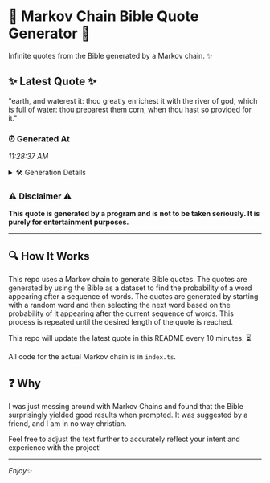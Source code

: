 # 📖 Markov Chain Bible Quote Generator 📖

Infinite quotes from the Bible generated by a Markov chain. ✨

## ✨ Latest Quote ✨
"earth, and waterest it: thou greatly enrichest it with the river of god, which is full of water: thou preparest them corn, when thou hast so provided for it."

### ⏰ Generated At
*11:28:37 AM*

<details>
    <summary>🛠️ Generation Details</summary>
    <p>
        <strong>🌱 Seed:</strong> earth,<br>
        <strong>🔄 Iterations:</strong> 28<br>
        <strong>📜 Context History:</strong><br>[ earth, ]: and<br>[ earth,, and ]: waterest<br>[ earth,, and, waterest ]: it:<br>[ earth,, and, waterest, it: ]: thou<br>[ earth,, and, waterest, it:, thou ]: greatly<br>[ earth,, and, waterest, it:, thou, greatly ]: enrichest<br>[ and, waterest, it:, thou, greatly, enrichest ]: it<br>[ waterest, it:, thou, greatly, enrichest, it ]: with<br>[ it:, thou, greatly, enrichest, it, with ]: the<br>[ thou, greatly, enrichest, it, with, the ]: river<br>[ greatly, enrichest, it, with, the, river ]: of<br>[ enrichest, it, with, the, river, of ]: god,<br>[ it, with, the, river, of, god, ]: which<br>[ with, the, river, of, god,, which ]: is<br>[ the, river, of, god,, which, is ]: full<br>[ river, of, god,, which, is, full ]: of<br>[ of, god,, which, is, full, of ]: water:<br>[ god,, which, is, full, of, water: ]: thou<br>[ which, is, full, of, water:, thou ]: preparest<br>[ is, full, of, water:, thou, preparest ]: them<br>[ full, of, water:, thou, preparest, them ]: corn,<br>[ of, water:, thou, preparest, them, corn, ]: when<br>[ water:, thou, preparest, them, corn,, when ]: thou<br>[ thou, preparest, them, corn,, when, thou ]: hast<br>[ preparest, them, corn,, when, thou, hast ]: so<br>[ them, corn,, when, thou, hast, so ]: provided<br>[ corn,, when, thou, hast, so, provided ]: for<br>[ when, thou, hast, so, provided, for ]: it.<br>
    </p>
</details>

### ⚠️ Disclaimer ⚠️
**This quote is generated by a program and is not to be taken seriously. It is purely for entertainment purposes.**

---

## 🔍 How It Works

This repo uses a Markov chain to generate Bible quotes. The quotes are generated by using the Bible as a dataset to find the probability of a word appearing after a sequence of words. The quotes are generated by starting with a random word and then selecting the next word based on the probability of it appearing after the current sequence of words. This process is repeated until the desired length of the quote is reached.

This repo will update the latest quote in this README every 10 minutes. ⏳

All code for the actual Markov chain is in `index.ts`.

## ❓ Why

I was just messing around with Markov Chains and found that the Bible surprisingly yielded good results when prompted. 
It was suggested by a friend, and I am in no way christian.

Feel free to adjust the text further to accurately reflect your intent and experience with the project!

---

*Enjoy*✨
